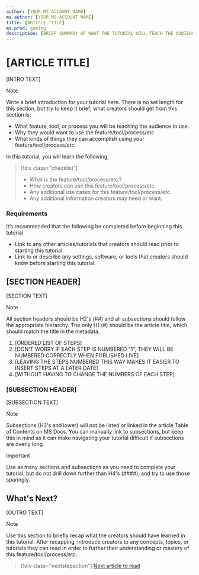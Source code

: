 ```yaml
---
author: [YOUR MS ACCOUNT NAME]
ms.author: [YOUR MS ACCOUNT NAME]
title: [ARTICLE TITLE]
ms.prod: gaming
description: [BRIEF SUMMARY OF WHAT THE TUTORIAL WILL TEACH THE AUDIENCE]
---
```

# [ARTICLE TITLE]

[INTRO TEXT]

> [!NOTE]
> Write a brief introduction for your tutorial here. There is no set length for this section, but try to keep it brief; what creators should get from this section is:
>
> - What feature, tool, or process you will be teaching the audience to use.
> - Why they would want to use the feature/tool/process/etc.
> - What kinds of things they can accomplish using your feature/tool/process/etc.

In this tutorial, you will learn the following;

> [!div class="checklist"]
>
> - What is the feature/tool/process/etc.?
> - How creators can use this feature/tool/process/etc.
> - Any additional use cases for this feature/tool/process/etc.
> - Any additional information creators may need or want.

### Requirements

It’s recommended that the following be completed before beginning this tutorial.

- Link to any other articles/tutorials that creators should read prior to starting this tutorial.
- Link to or describe any settings, software, or tools that creators should know before starting this tutorial.

## [SECTION HEADER]

[SECTION TEXT]

> [!NOTE]
> All section headers should be H2's (##) and all subsections should follow the appropriate hierarchy. The only H1 (#) should be the article title, which should match the title in the metadata.

1. [ORDERED LIST OF STEPS]
1. [DON'T WORRY IF EACH STEP IS NUMBERED "1", THEY WILL BE NUMBERED CORRECTLY WHEN PUBLISHED LIVE]
1. [LEAVING THE STEPS NUMBERED THIS WAY MAKES IT EASIER TO INSERT STEPS AT A LATER DATE]
1. [WITHOUT HAVING TO CHANGE THE NUMBERS OF EACH STEP]

### [SUBSECTION HEADER]

[SUBSECTION TEXT]

> [!NOTE]
> Subsections (H3's and lower) will not be listed or linked in the article Table of Contents on MS Docs. You can manually link to subsections, but keep this in mind as it can make navigating your tutorial difficult if subsections are overly long.

> [!IMPORTANT]
> Use as many sections and subsections as you need to complete your tutorial, but do not drill down further than H4's (####), and try to use those sparingly.

## What's Next?

[OUTRO TEXT]

> [!NOTE]
> Use this section to briefly recap what the creators should have learned in this tutorial. After recapping, introduce creators to any concepts, topics, or tutorials they can read in order to further their understanding or mastery of this feature/tool/process/etc.

> [!div class="nextstepaction"]
> [Next article to read](RelativePathToNextArticle.md)
